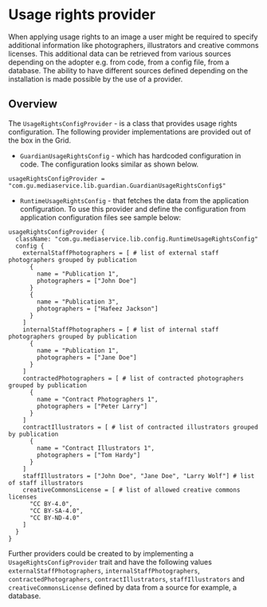 Usage rights provider
=====================

When applying usage rights to an image a user might be required to specify additional information like photographers,
illustrators and creative commons licenses. This additional data can be retrieved from various
sources depending on the adopter e.g. from code, from a config file, from a database. The ability to have different
sources defined depending on the installation is made possible by the use of a provider.

Overview
--------

The `UsageRightsConfigProvider` - is a class that provides usage rights configuration. The following provider
implementations are provided out of the box in the Grid.

* `GuardianUsageRightsConfig` - which has hardcoded configuration in code. The configuration looks similar as shown
  below.

```hocon
usageRightsConfigProvider = "com.gu.mediaservice.lib.guardian.GuardianUsageRightsConfig$"
```

* `RuntimeUsageRightsConfig` - that fetches the data from the application configuration. To use this provider and
  define the configuration from application configuration files see sample below:

```hocon
usageRightsConfigProvider {
  className: "com.gu.mediaservice.lib.config.RuntimeUsageRightsConfig"
  config {
    externalStaffPhotographers = [ # list of external staff photographers grouped by publication
      {
        name = "Publication 1",
        photographers = ["John Doe"]
      }
      {
        name = "Publication 3",
        photographers = ["Hafeez Jackson"]
      }
    ]
    internalStaffPhotographers = [ # list of internal staff photographers grouped by publication
      {
        name = "Publication 1",
        photographers = ["Jane Doe"]
      }
    ]
    contractedPhotographers = [ # list of contracted photographers grouped by publication
      {
        name = "Contract Photographers 1",
        photographers = ["Peter Larry"]
      }
    ]
    contractIllustrators = [ # list of contracted illustrators grouped by publication
      {
        name = "Contract Illustrators 1",
        photographers = ["Tom Hardy"]
      }
    ]
    staffIllustrators = ["John Doe", "Jane Doe", "Larry Wolf"] # list of staff illustrators
    creativeCommonsLicense = [ # list of allowed creative commons licenses
      "CC BY-4.0",
      "CC BY-SA-4.0",
      "CC BY-ND-4.0"
    ]
  }
}
```

Further providers could be created to by implementing a `UsageRightsConfigProvider` trait and have the following values
`externalStaffPhotographers`, `internalStaffPhotographers`, `contractedPhotographers`, `contractIllustrators`,
`staffIllustrators` and `creativeCommonsLicense` defined by data from a source for example, a database.
